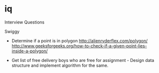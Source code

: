 # iq
Interview Questions

Swiggy
* Determine if a point is in polygon
  http://alienryderflex.com/polygon/
  http://www.geeksforgeeks.org/how-to-check-if-a-given-point-lies-inside-a-polygon/
  
* Get list of free delivery boys who are free for assignment - Design data structure and implement algorithm for the same.
